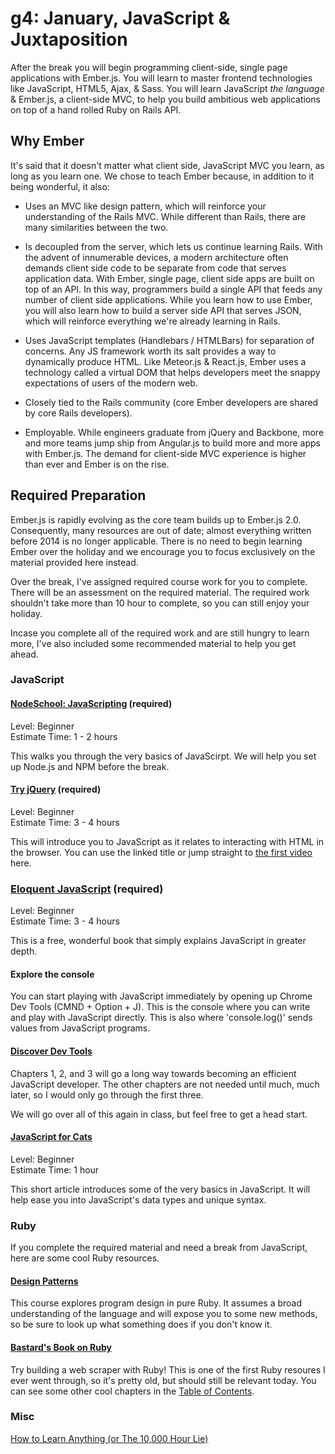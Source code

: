 # g4: January, JavaScript & Juxtaposition

After the break you will begin programming client-side, single page applications with Ember.js. You will learn to master frontend technologies like JavaScript, HTML5, Ajax, & Sass. You will learn JavaScript *the language* & Ember.js, a client-side MVC, to help you build ambitious web applications on top of a hand rolled Ruby on Rails API.

## Why Ember

It's said that it doesn't matter what client side, JavaScript MVC you learn, as long as you learn one. We chose to teach Ember because, in addition to it being wonderful, it also:

* Uses an MVC like design pattern, which will reinforce your understanding of the Rails MVC. While different than Rails, there are many similarities between the two.

* Is decoupled from the server, which lets us continue learning Rails. With the advent of innumerable devices, a modern architecture often demands client side code to be separate from code that serves application data. With Ember, single page, client side apps are built on top of an API. In this way, programmers build a single API that feeds any number of client side applications. While you learn how to use Ember, you will also learn how to build a server side API that serves JSON, which will reinforce everything we're already learning in Rails.

* Uses JavaScript templates (Handlebars / HTMLBars) for separation of concerns. Any JS framework worth its salt provides a way to dynamically produce HTML. Like Meteor.js & React.js, Ember uses a technology called a virtual DOM that helps developers meet the snappy expectations of users of the modern web.

* Closely tied to the Rails community (core Ember developers are shared by core Rails developers).

* Employable. While engineers graduate from jQuery and Backbone, more and more teams jump ship from Angular.js to build more and more apps with Ember.js. The demand for client-side MVC experience is higher than ever and Ember is on the rise.

## Required Preparation

Ember.js is rapidly evolving as the core team builds up to Ember.js 2.0. Consequently, many resources are out of date; almost everything written before 2014 is no longer applicable. There is no need to begin learning Ember over the holiday and we encourage you to focus exclusively on the material provided here instead.

Over the break, I've assigned required course work for you to complete. There will be an assessment on the required material. The required work shouldn't take more than 10 hour to complete, so you can still enjoy your holiday.

Incase you complete all of the required work and are still hungry to learn more, I've also included some recommended material to help you get ahead.

### JavaScript

#### [NodeSchool: JavaScripting](https://github.com/sethvincent/javascripting) (required)
Level: Beginner  
Estimate Time: 1 - 2 hours

This walks you through the very basics of JavaScirpt. We will help you set up Node.js and NPM before the break.

#### [Try jQuery](http://try.jquery.com/) (required)
Level: Beginner  
Estimate Time: 3 - 4 hours

This will introduce you to JavaScript as it relates to interacting with HTML in the browser. You can use the linked title or jump straight to [the first video](http://try.jquery.com/levels/1/sections/2) here.

### [Eloquent JavaScript](http://eloquentjavascript.net/) (required)
Level: Beginner  
Estimate Time: 3 - 4 hours

This is a free, wonderful book that simply explains JavaScript in greater depth.

#### Explore the console

You can start playing with JavaScript immediately by opening up Chrome Dev Tools (CMND + Option + J). This is the console where you can write and play with JavaScript directly. This is also where 'console.log()' sends values from JavaScript programs.

#### [Discover Dev Tools](http://discover-devtools.codeschool.com/)
Chapters 1, 2, and 3 will go a long way towards becoming an efficient JavaScript developer. The other chapters are not needed until much, much later, so I would only go through the first three.

We will go over all of this again in class, but feel free to get a head start.

#### [JavaScript for Cats](http://jsforcats.com/)

Level: Beginner  
Estimate Time: 1 hour

This short article introduces some of the very basics in JavaScript. It will help ease you into JavaScript's data types and unique syntax.

### Ruby

If you complete the required material and need a break from JavaScript, here are some cool Ruby resources.

#### [Design Patterns](https://www.youtube.com/watch?v=1dIS8awh5oU&list=PL-c5QGKgN2C-DPNGN4lkN3BxT2Ea2gU2V&index=5)

This course explores program design in pure Ruby. It assumes a broad understanding of the language and will expose you to some new methods, so be sure to look up what something does if you don't know it.

#### [Bastard's Book on Ruby](http://ruby.bastardsbook.com/chapters/web-scraping/)

Try building a web scraper with Ruby! This is one of the first Ruby resoures I ever went through, so it's pretty old, but should still be relevant today. You can see some other cool chapters in the [Table of Contents](http://ruby.bastardsbook.com/toc/).

### Misc

[How to Learn Anything (or The 10,000 Hour Lie)](https://www.youtube.com/watch?v=5MgBikgcWnY)
